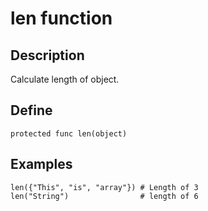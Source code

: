 # len function

## Description
Calculate length of object.

## Define
```
protected func len(object)
```

## Examples

```
len({"This", "is", "array"}) # Length of 3
len("String")                # length of 6
```
